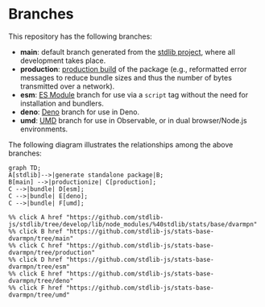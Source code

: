 <!--

@license Apache-2.0

Copyright (c) 2022 The Stdlib Authors.

Licensed under the Apache License, Version 2.0 (the "License");
you may not use this file except in compliance with the License.
You may obtain a copy of the License at

    http://www.apache.org/licenses/LICENSE-2.0

Unless required by applicable law or agreed to in writing, software
distributed under the License is distributed on an "AS IS" BASIS,
WITHOUT WARRANTIES OR CONDITIONS OF ANY KIND, either express or implied.
See the License for the specific language governing permissions and
limitations under the License.

-->

# Branches

This repository has the following branches:

-   **main**: default branch generated from the [stdlib project][stdlib-url], where all development takes place.
-   **production**: [production build][production-url] of the package (e.g., reformatted error messages to reduce bundle sizes and thus the number of bytes transmitted over a network).
-   **esm**: [ES Module][esm-url] branch for use via a `script` tag without the need for installation and bundlers.
-   **deno**: [Deno][deno-url] branch for use in Deno.
-   **umd**: [UMD][umd-url] branch for use in Observable, or in dual browser/Node.js environments.

The following diagram illustrates the relationships among the above branches:

```mermaid
graph TD;
A[stdlib]-->|generate standalone package|B;
B[main] -->|productionize| C[production];
C -->|bundle| D[esm];
C -->|bundle| E[deno];
C -->|bundle| F[umd];

%% click A href "https://github.com/stdlib-js/stdlib/tree/develop/lib/node_modules/%40stdlib/stats/base/dvarmpn"
%% click B href "https://github.com/stdlib-js/stats-base-dvarmpn/tree/main"
%% click C href "https://github.com/stdlib-js/stats-base-dvarmpn/tree/production"
%% click D href "https://github.com/stdlib-js/stats-base-dvarmpn/tree/esm"
%% click E href "https://github.com/stdlib-js/stats-base-dvarmpn/tree/deno"
%% click F href "https://github.com/stdlib-js/stats-base-dvarmpn/tree/umd"
```

[stdlib-url]: https://github.com/stdlib-js/stdlib/tree/develop/lib/node_modules/%40stdlib/stats/base/dvarmpn
[production-url]: https://github.com/stdlib-js/stats-base-dvarmpn/tree/production
[deno-url]: https://github.com/stdlib-js/stats-base-dvarmpn/tree/deno
[umd-url]: https://github.com/stdlib-js/stats-base-dvarmpn/tree/umd
[esm-url]: https://github.com/stdlib-js/stats-base-dvarmpn/tree/esm